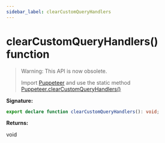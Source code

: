 ```yaml
---
sidebar_label: clearCustomQueryHandlers
---
```


# clearCustomQueryHandlers() function

> Warning: This API is now obsolete.
>
> Import [Puppeteer](./puppeteer.puppeteer.md) and use the static method
> [Puppeteer.clearCustomQueryHandlers()](./puppeteer.puppeteer.clearcustomqueryhandlers.md)

**Signature:**

```typescript
export declare function clearCustomQueryHandlers(): void;
```

**Returns:**

void
